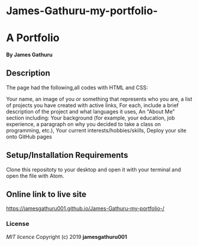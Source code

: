 # James-Gathuru-my-portfolio-
# A Portfolio
#### By **James Gathuru**
## Description
The page had the following,all codes with HTML and CSS:

Your name,
an image of you or something that represents who you are,
a list of projects you have created with active links,
For each, include a brief description of the project and what languages it uses,
An "About Me" section including:
Your background (for example, your education, job experience, a paragraph on why you decided to take a class on programming, etc.),
Your current interests/hobbies/skills,
Deploy your site onto GitHub pages
## Setup/Installation Requirements
Clone this repositoty to your desktop and open it with your terminal and open the file with Atom. 
## Online link to live site
https://jamesgathuru001.github.io/James-Gathuru-my-portfolio-/
### License
*MIT licence*
Copyright (c) 2019 **jamesgathuru001**
  

